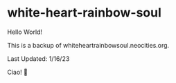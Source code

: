 # white-heart-rainbow-soul

Hello World! 

This is a backup of whiteheartrainbowsoul.neocities.org. 

Last Updated: 1/16/23

Ciao! 👋

